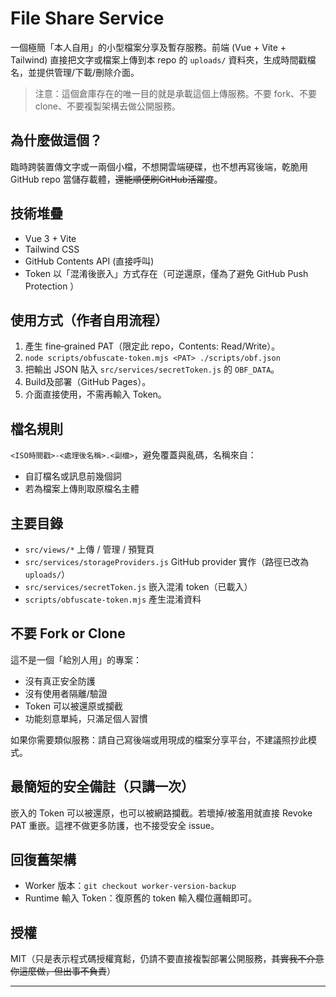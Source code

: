 ﻿# File Share Service

一個極簡「本人自用」的小型檔案分享及暫存服務。前端 (Vue + Vite + Tailwind) 直接把文字或檔案上傳到本 repo 的 `uploads/` 資料夾，生成時間戳檔名，並提供管理/下載/刪除介面。

> 注意：這個倉庫存在的唯一目的就是承載這個上傳服務。不要 fork、不要 clone、不要複製架構去做公開服務。

## 為什麼做這個？
臨時跨裝置傳文字或一兩個小檔，不想開雲端硬碟，也不想再寫後端，乾脆用 GitHub repo 當儲存載體，~~還能順便刷GitHub活躍度~~。

## 技術堆疊
* Vue 3 + Vite
* Tailwind CSS
* GitHub Contents API (直接呼叫)
* Token 以「混淆後嵌入」方式存在（可逆還原，僅為了避免 GitHub Push Protection ）

## 使用方式（作者自用流程）
1. 產生 fine‑grained PAT（限定此 repo，Contents: Read/Write）。
2. `node scripts/obfuscate-token.mjs <PAT> ./scripts/obf.json`
3. 把輸出 JSON 貼入 `src/services/secretToken.js` 的 `OBF_DATA`。
4. Build及部署（GitHub Pages）。
5. 介面直接使用，不需再輸入 Token。

## 檔名規則
`<ISO時間戳>-<處理後名稱>.<副檔>`，避免覆蓋與亂碼，名稱來自：
* 自訂檔名或訊息前幾個詞
* 若為檔案上傳則取原檔名主體

## 主要目錄
* `src/views/*` 上傳 / 管理 / 預覽頁
* `src/services/storageProviders.js` GitHub provider 實作（路徑已改為 `uploads/`）
* `src/services/secretToken.js` 嵌入混淆 token（已載入）
* `scripts/obfuscate-token.mjs` 產生混淆資料

## 不要 Fork or Clone
這不是一個「給別人用」的專案：
* 沒有真正安全防護
* 沒有使用者隔離/驗證
* Token 可以被還原或攔截
* 功能刻意單純，只滿足個人習慣

如果你需要類似服務：請自己寫後端或用現成的檔案分享平台，不建議照抄此模式。

## 最簡短的安全備註（只講一次）
嵌入的 Token 可以被還原，也可以被網路攔截。若壞掉/被濫用就直接 Revoke PAT 重嵌。這裡不做更多防護，也不接受安全 issue。

## 回復舊架構
* Worker 版本：`git checkout worker-version-backup`
* Runtime 輸入 Token：復原舊的 token 輸入欄位邏輯即可。

## 授權
MIT（只是表示程式碼授權寬鬆，仍請不要直接複製部署公開服務，~~其實我不介意你這麼做，但出事不負責~~）

---

